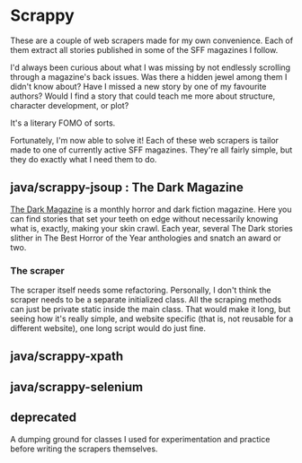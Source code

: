 # Scrappy

These are a couple of web scrapers made for my own convenience. Each of them extract all stories published in some of the SFF magazines I follow.


I'd always been curious about what I was missing by not endlessly scrolling through a magazine's back issues. Was there a hidden jewel among them I didn't know about? Have I missed a new story by one of my favourite authors? Would I find a story that could teach me more about structure, character development, or plot?

It's a literary FOMO of sorts.

Fortunately, I'm now able to solve it! Each of these web scrapers is tailor made to one of currently active SFF magazines. They're all fairly simple, but they do exactly what I need them to do.

## java/scrappy-jsoup : The Dark Magazine

[The Dark Magazine](http://thedarkmagazine.com) is a monthly horror and dark fiction magazine. Here you can find stories that set your teeth on edge without necessarily knowing what is, exactly, making your skin crawl. Each year, several The Dark stories slither in The Best Horror of the Year anthologies and snatch an award or two.

### The scraper

The scraper itself needs some refactoring. Personally, I don't think the scraper needs to be a separate initialized class. All the scraping methods can just be private static inside the main class. That would make it long, but seeing how it's really simple, and website specific (that is, not reusable for a different website), one long script would do just fine.


## java/scrappy-xpath

## java/scrappy-selenium

## deprecated

A dumping ground for classes I used for experimentation and practice before writing the scrapers themselves.
